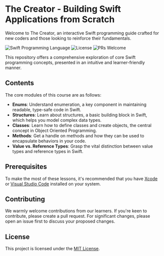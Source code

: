# The Creator - Building Swift Applications from Scratch 

Welcome to The Creator, an interactive Swift programming guide crafted for new coders and those looking to reinforce their fundamentals.

![Swift Programming Language](https://img.shields.io/badge/Swift-5.7-orange.svg)
![License](https://img.shields.io/badge/License-MIT-blue.svg)
![PRs Welcome](https://img.shields.io/badge/PRs-welcome-brightgreen.svg)

This repository offers a comprehensive exploration of core Swift programming concepts, presented in an intuitive and learner-friendly manner.

## Contents

The core modules of this course are as follows:

- **Enums**: Understand enumeration, a key component in maintaining readable, type-safe code in Swift.
- **Structures**: Learn about structures, a basic building block in Swift, which helps you model complex data types.
- **Classes**: Learn how to define classes and create objects, the central concept in Object Oriented Programming.
- **Methods**: Get a handle on methods and how they can be used to encapsulate behaviors in your code.
- **Value vs. Reference Types**: Grasp the vital distinction between value types and reference types in Swift.

## Prerequisites

To make the most of these lessons, it's recommended that you have [Xcode](https://developer.apple.com/xcode/) or [Visual Studio Code](https://code.visualstudio.com) installed on your system.

## Contributing

We warmly welcome contributions from our learners. If you're keen to contribute, please create a pull request. For significant changes, please open an issue first to discuss your proposed changes.

## License

This project is licensed under the [MIT License](https://choosealicense.com/licenses/mit/).

